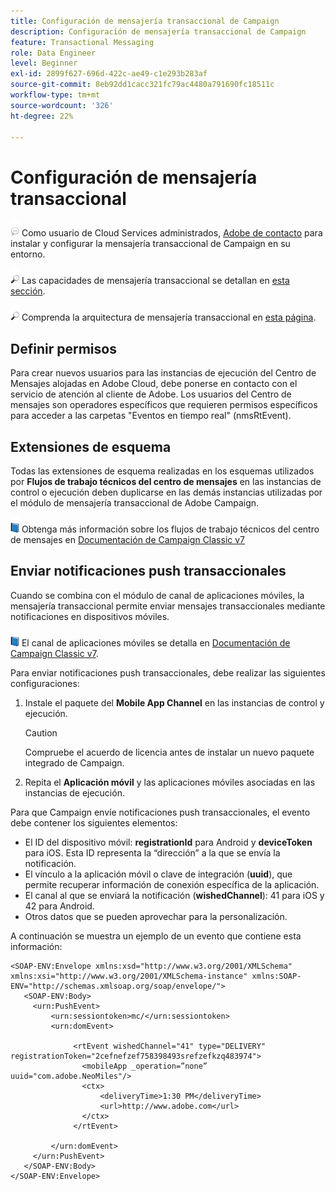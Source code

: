 ```yaml
---
title: Configuración de mensajería transaccional de Campaign
description: Configuración de mensajería transaccional de Campaign
feature: Transactional Messaging
role: Data Engineer
level: Beginner
exl-id: 2899f627-696d-422c-ae49-c1e293b283af
source-git-commit: 8eb92dd1cacc321fc79ac4480a791690fc18511c
workflow-type: tm+mt
source-wordcount: '326'
ht-degree: 22%

---
```


# Configuración de mensajería transaccional

![](../assets/do-not-localize/speech.png)  Como usuario de Cloud Services administrados, [Adobe de contacto](../start/campaign-faq.md#support) para instalar y configurar la mensajería transaccional de Campaign en su entorno.

![](../assets/do-not-localize/glass.png) Las capacidades de mensajería transaccional se detallan en [esta sección](../send/transactional.md).

![](../assets/do-not-localize/glass.png) Comprenda la arquitectura de mensajería transaccional en [esta página](../architecture/architecture.md).

## Definir permisos

Para crear nuevos usuarios para las instancias de ejecución del Centro de Mensajes alojadas en Adobe Cloud, debe ponerse en contacto con el servicio de atención al cliente de Adobe. Los usuarios del Centro de mensajes son operadores específicos que requieren permisos específicos para acceder a las carpetas &quot;Eventos en tiempo real&quot; (nmsRtEvent).

## Extensiones de esquema

Todas las extensiones de esquema realizadas en los esquemas utilizados por **Flujos de trabajo técnicos del centro de mensajes** en las instancias de control o ejecución deben duplicarse en las demás instancias utilizadas por el módulo de mensajería transaccional de Adobe Campaign.

![](../assets/do-not-localize/book.png) Obtenga más información sobre los flujos de trabajo técnicos del centro de mensajes en [Documentación de Campaign Classic v7](https://experienceleague.adobe.com/docs/campaign-classic/using/transactional-messaging/configure-transactional-messaging/additional-configurations.html#technical-workflows)

## Enviar notificaciones push transaccionales

Cuando se combina con el módulo de canal de aplicaciones móviles, la mensajería transaccional permite enviar mensajes transaccionales mediante notificaciones en dispositivos móviles.

![](../assets/do-not-localize/book.png) El canal de aplicaciones móviles se detalla en [Documentación de Campaign Classic v7](https://experienceleague.adobe.com/docs/campaign-classic/using/sending-messages/sending-push-notifications/about-mobile-app-channel.html?lang=en#sending-messages).

Para enviar notificaciones push transaccionales, debe realizar las siguientes configuraciones:

1. Instale el paquete del **Mobile App Channel** en las instancias de control y ejecución.

   >[!CAUTION]
   >
   >Compruebe el acuerdo de licencia antes de instalar un nuevo paquete integrado de Campaign.

1. Repita el **Aplicación móvil** y las aplicaciones móviles asociadas en las instancias de ejecución.

Para que Campaign envíe notificaciones push transaccionales, el evento debe contener los siguientes elementos:

* El ID del dispositivo móvil: **registrationId** para Android y **deviceToken** para iOS. Esta ID representa la “dirección” a la que se envía la notificación.
* El vínculo a la aplicación móvil o clave de integración (**uuid**), que permite recuperar información de conexión específica de la aplicación.
* El canal al que se enviará la notificación (**wishedChannel**): 41 para iOS y 42 para Android.
* Otros datos que se pueden aprovechar para la personalización.

A continuación se muestra un ejemplo de un evento que contiene esta información:

```
<SOAP-ENV:Envelope xmlns:xsd="http://www.w3.org/2001/XMLSchema" xmlns:xsi="http://www.w3.org/2001/XMLSchema-instance" xmlns:SOAP-ENV="http://schemas.xmlsoap.org/soap/envelope/">
   <SOAP-ENV:Body>
     <urn:PushEvent>
         <urn:sessiontoken>mc/</urn:sessiontoken>
         <urn:domEvent>

              <rtEvent wishedChannel="41" type="DELIVERY" registrationToken="2cefnefzef758398493srefzefkzq483974">
                <mobileApp _operation=”none” uuid="com.adobe.NeoMiles"/>
                <ctx>
                    <deliveryTime>1:30 PM</deliveryTime>
                    <url>http://www.adobe.com</url>
                </ctx>
              </rtEvent>

         </urn:domEvent>
     </urn:PushEvent>           
   </SOAP-ENV:Body>
</SOAP-ENV:Envelope>
```
